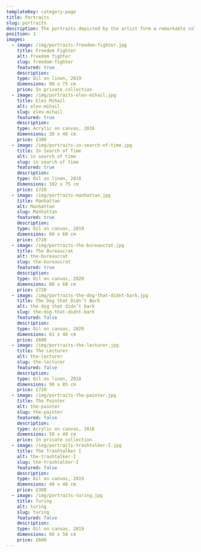 ```yaml
---
templateKey: category-page
title: Portraits
slug: portraits
description: The portraits depicted by the artist form a remarkable collection of individuals whom influenced history, science, politics and culture in a way that is often overlooked and misunderstood. The collection also consists of paintings that are more personal to the artist such as a self portrait and a depiction of the artist’s father as a student.
position: 1
images:
  - image: /img/portraits-freedom-fighter.jpg
    title: Freedom Fighter
    alt: freedom fighter
    slug: freedom-fighter
    featured: true
    description:
    type: Oil on linen, 2019
    dimensions: 90 x 75 cm
    price: In private collection
  - image: /img/portraits-elev-mihail.jpg
    title: Elev Mihail
    alt: elev-mihail
    slug: elev-mihail
    featured: true
    description:
    type: Acrylic on canvas, 2016
    dimensions: 30 x 40 cm
    price: £380
  - image: /img/portraits-in-search-of-time.jpg
    title: In Search of Time
    alt: in search of time
    slug: in search of time
    featured: true
    description:
    type: Oil on linen, 2018
    dimensions: 102 x 75 cm
    price: £720
  - image: /img/portraits-manhattan.jpg
    title: Manhattan
    alt: Manhattan
    slug: Manhattan
    featured: true
    description:
    type: Oil on canvas, 2019
    dimensions: 80 x 60 cm
    price: £720
  - image: /img/portraits-the-bureaucrat.jpg
    title: The Bureaucrat
    alt: the-bureaucrat
    slug: the-bureaucrat
    featured: true
    description:
    type: Oil on canvas, 2020
    dimensions: 80 x 60 cm
    price: £720
  - image: /img/portraits-the-dog-that-didnt-bark.jpg
    title: The Dog that Didn’t Bark
    alt: the dog that didn’t bark
    slug: the-dog-that-didnt-bark
    featured: false
    description:
    type: Oil on canvas, 2020
    dimensions: 61 x 46 cm
    price: £600
  - image: /img/portraits-the-lecturer.jpg
    title: The Lecturer
    alt: the-lecturer
    slug: the-lecturer
    featured: false
    description:
    type: Oil on linen, 2018
    dimensions: 90 x 85 cm
    price: £720
  - image: /img/portraits-the-painter.jpg
    title: The Painter
    alt: the-painter
    slug: the-painter
    featured: false
    description:
    type: Acrylic on canvas, 2016
    dimensions: 50 x 40 cm
    price: In private collection
  - image: /img/portraits-trashtalker-I.jpg
    title: The Trashtalker I
    alt: the-trashtalker-I
    slug: the-trashtalker-I
    featured: false
    description:
    type: Oil on canvas, 2019
    dimensions: 40 x 40 cm
    price: £380
  - image: /img/portraits-turing.jpg
    title: Turing
    alt: turing
    slug: turing
    featured: false
    description:
    type: Oil on canvas, 2019
    dimensions: 60 x 50 cm
    price: £600
---
```

